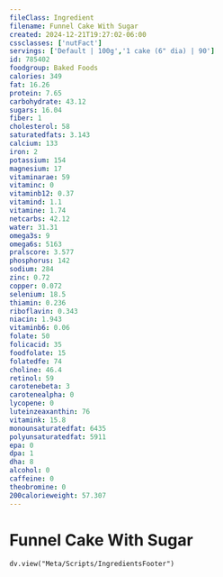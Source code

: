 ```yaml
---
fileClass: Ingredient
filename: Funnel Cake With Sugar
created: 2024-12-21T19:27:02-06:00
cssclasses: ['nutFact']
servings: ['Default | 100g','1 cake (6" dia) | 90']
id: 785402
foodgroup: Baked Foods
calories: 349
fat: 16.26
protein: 7.65
carbohydrate: 43.12
sugars: 16.04
fiber: 1
cholesterol: 58
saturatedfats: 3.143
calcium: 133
iron: 2
potassium: 154
magnesium: 17
vitaminarae: 59
vitaminc: 0
vitaminb12: 0.37
vitamind: 1.1
vitamine: 1.74
netcarbs: 42.12
water: 31.31
omega3s: 9
omega6s: 5163
pralscore: 3.577
phosphorus: 142
sodium: 284
zinc: 0.72
copper: 0.072
selenium: 18.5
thiamin: 0.236
riboflavin: 0.343
niacin: 1.943
vitaminb6: 0.06
folate: 50
folicacid: 35
foodfolate: 15
folatedfe: 74
choline: 46.4
retinol: 59
carotenebeta: 3
carotenealpha: 0
lycopene: 0
luteinzeaxanthin: 76
vitamink: 15.8
monounsaturatedfat: 6435
polyunsaturatedfat: 5911
epa: 0
dpa: 1
dha: 8
alcohol: 0
caffeine: 0
theobromine: 0
200calorieweight: 57.307
---
```


# Funnel Cake With Sugar

```dataviewjs
dv.view("Meta/Scripts/IngredientsFooter")
```